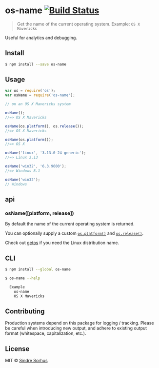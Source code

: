 # os-name [![Build Status](https://travis-ci.org/sindresorhus/os-name.svg?branch=master)](https://travis-ci.org/sindresorhus/os-name)

> Get the name of the current operating system. Example: `OS X Mavericks`

Useful for analytics and debugging.


## Install

```sh
$ npm install --save os-name
```


## Usage

```js
var os = require('os');
var osName = require('os-name');

// on an OS X Mavericks system

osName();
//=> OS X Mavericks

osName(os.platform(), os.release());
//=> OS X Mavericks

osName(os.platform());
//=> OS X

osName('linux', '3.13.0-24-generic');
//=> Linux 3.13

osName('win32', '6.3.9600');
//=> Windows 8.1

osName('win32');
// Windows
```


## api

### osName([platform, release])

By default the name of the current operating system is returned.

You can optionally supply a custom [`os.platform()`](http://nodejs.org/api/os.html#os_os_platform) and [`os.release()`](http://nodejs.org/api/os.html#os_os_release).

Check out [getos](https://github.com/wblankenship/getos) if you need the Linux distribution name.


## CLI

```sh
$ npm install --global os-name
```

```sh
$ os-name --help

  Example
    os-name
    OS X Mavericks
```


## Contributing

Production systems depend on this package for logging / tracking. Please be careful when introducing new output, and adhere to existing output format (whitespace, capitalization, etc.).


## License

MIT © [Sindre Sorhus](http://sindresorhus.com)
